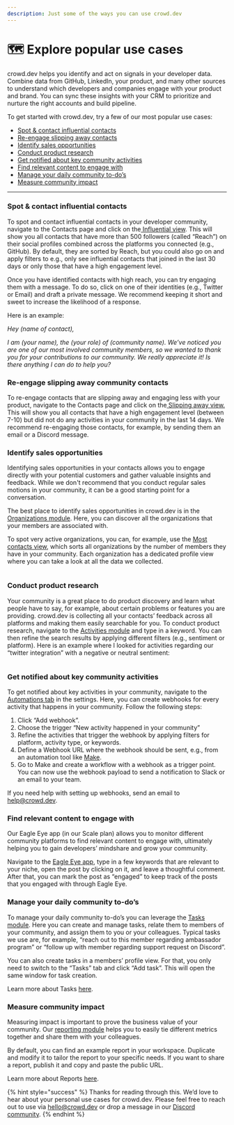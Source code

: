 ```yaml
---
description: Just some of the ways you can use crowd.dev
---
```


# 🗺 Explore popular use cases

crowd.dev helps you identify and act on signals in your developer data. Combine data from GitHub, LinkedIn, your product, and many other sources to understand which developers and companies engage with your product and brand. You can sync these insights with your CRM to prioritize and nurture the right accounts and build pipeline.

To get started with crowd.dev, try a few of our most popular use cases:

* [Spot & contact influential contacts ](explore-popular-use-cases.md#spot-and-contact-influential-members)
* [Re-engage slipping away contacts](explore-popular-use-cases.md#re-engage-slipping-away-members)
* [Identify sales opportunities](explore-popular-use-cases.md#identify-sales-opportunities)
* [Conduct product research](explore-popular-use-cases.md#conduct-product-research)
* [Get notified about key community activities](explore-popular-use-cases.md#get-notified-about-key-community-activities)
* [Find relevant content to engage with](explore-popular-use-cases.md#find-relevant-content-to-engage-with)
* [Manage your daily community to-do’s](explore-popular-use-cases.md#manage-your-daily-community-to-dos)
* [Measure community impact](explore-popular-use-cases.md#measure-community-impact)

***

### Spot & contact influential contacts

To spot and contact influential contacts in your developer community, navigate to the Contacts page and click on the[ Influential view](https://app.crowd.dev/contacts?search=\&relation=and\&order.prop=lastActive\&order.order=descending\&settings.bot=exclude\&settings.teamMember=exclude\&settings.organization=exclude\&reach.operator=gte\&reach.value=500). This will show you all contacts that have more than 500 followers (called “Reach”) on their social profiles combined across the platforms you connected (e.g., GitHub). By default, they are sorted by Reach, but you could also go on and apply filters to e.g., only see influential contacts that joined in the last 30 days or only those that have a high engagement level.&#x20;

Once you have identified contacts with high reach, you can try engaging them with a message. To do so, click on one of their identities (e.g., Twitter or Email) and draft a private message. We recommend keeping it short and sweet to increase the likelihood of a response.

Here is an example:

_Hey (name of contact),_

_I am (your name), the (your role) of (community name). We’ve noticed you are one of our most involved community members, so we wanted to thank you for your contributions to our community. We really appreciate it! Is there anything I can do to help you?_

### Re-engage slipping away community contacts

To re-engage contacts that are slipping away and engaging less with your product, navigate to the Contacts page and click on the[ Slipping away view.](https://app.crowd.dev/contacts?search=\&relation=and\&order.prop=lastActive\&order.order=descending\&settings.bot=exclude\&settings.teamMember=exclude\&settings.organization=exclude\&engagementLevel.value=fan,ultra\&engagementLevel.include=true\&lastActivityDate.operator=lt\&lastActivityDate.value=2023-09-07) This will show you all contacts that have a high engagement level (between 7-10) but did not do any activities in your community in the last 14 days. We recommend re-engaging those contacts, for example, by sending them an email or a Discord message.

### Identify sales opportunities

Identifying sales opportunities in your contacts allows you to engage directly with your potential customers and gather valuable insights and feedback. While we don't recommend that you conduct regular sales motions in your community, it can be a good starting point for a conversation.

The best place to identify sales opportunities in crowd.dev is in the [Organizations module](https://app.crowd.dev/organizations). Here, you can discover all the organizations that your members are associated with.

To spot very active organizations, you can, for example, use the [Most contacts view](https://app.crowd.dev/organizations?search=\&relation=and\&order.prop=memberCount\&order.order=descending\&settings.teamOrganization=exclude), which sorts all organizations by the number of members they have in your community. Each organization has a dedicated profile view where you can take a look at all the data we collected.&#x20;

<figure><img src="https://files.readme.io/cb71b3b-pasted_image_0.png" alt=""><figcaption></figcaption></figure>

### Conduct product research

Your community is a great place to do product discovery and learn what people have to say, for example, about certain problems or features you are providing. crowd.dev is collecting all your contacts’ feedback across all platforms and making them easily searchable for you. To conduct product research, navigate to the [Activities module](https://app.crowd.dev/activities) and type in a keyword. You can then refine the search results by applying different filters (e.g., sentiment or platform). Here is an example where I looked for activities regarding our “twitter integration” with a negative or neutral sentiment:&#x20;

<figure><img src="https://files.readme.io/93127cd-pasted_image_0_1.png" alt=""><figcaption></figcaption></figure>

### Get notified about key community activities

To get notified about key activities in your community, navigate to the [Automations tab](https://app.crowd.dev/settings?activeTab=automations) in the settings. Here, you can create webhooks for every activity that happens in your community. Follow the following steps:

1. Click “Add webhook”.
2. Choose the trigger “New activity happened in your community”
3. Refine the activities that trigger the webhook by applying filters for platform, activity type, or keywords.
4. Define a Webhook URL where the webhook should be sent, e.g., from an automation tool like [Make](https://make.com/).
5. Go to Make and create a workflow with a webhook as a trigger point. You can now use the webhook payload to send a notification to Slack or an email to your team.

If you need help with setting up webhooks, send an email to [help@crowd.dev](mailto:help@crowd.dev).

### Find relevant content to engage with

Our Eagle Eye app (in our Scale plan) allows you to monitor different community platforms to find relevant content to engage with, ultimately helping you to gain developers’ mindshare and grow your community.

Navigate to the [Eagle Eye app](https://app.crowd.dev/eagle-eye), type in a few keywords that are relevant to your niche, open the post by clicking on it, and leave a thoughtful comment. After that, you can mark the post as “engaged” to keep track of the posts that you engaged with through Eagle Eye.&#x20;

### Manage your daily community to-do’s

To manage your daily community to-do’s you can leverage the [Tasks module](https://app.crowd.dev/task). Here you can create and manage tasks, relate them to members of your community, and assign them to you or your colleagues. Typical tasks we use are, for example, “reach out to this member regarding ambassador program” or “follow up with member regarding support request on Discord”.

You can also create tasks in a members’ profile view. For that, you only need to switch to the “Tasks” tab and click “Add task”. This will open the same window for task creation.

Learn more about Tasks [here](https://docs.crowd.dev/docs/tasks).

### Measure community impact

Measuring impact is important to prove the business value of your community. Our [reporting module](https://app.crowd.dev/reports) helps you to easily tie different metrics together and share them with your colleagues.

By default, you can find an example report in your workspace. Duplicate and modify it to tailor the report to your specific needs. If you want to share a report, publish it and copy and paste the public URL.

Learn more about Reports [here](../guides/reports.md).

{% hint style="success" %}
Thanks for reading through this. We’d love to hear about your personal use cases for crowd.dev. Please feel free to reach out to use via [hello@crowd.dev](mailto:hello@crowd.dev) or drop a message in our [Discord community](http://crowd.dev/discord).
{% endhint %}

